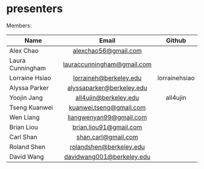 presenters
==========

Members:

| Name             | Email  | Github |
| -------------    |:------:|:----:| 
| Alex Chao | alexchao56@gmail.com |  |
| Laura Cunningham | lauraccunningham@gmail.com | |
| Lorraine Hsiao | lorraineh@berkeley.edu | lorrainehsiao |
| Alyssa Parker | alyssaparker@berkeley.edu | |
| Yoojin Jang | all4ujin@berkeley.edu | all4ujin |
| Tseng Kuanwei | kuanwei.tseng@gmail.com | |
| Wen Liang | liangwenyan99@gmail.com | |
| Brian Liou | brian.liou91@gmail.com | |
| Carl Shan | shan.carl@gmail.com | |
| Roland Shen | rolandshen@berkeley.edu | |
| David Wang | davidwang001@berkeley.edu | |
